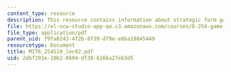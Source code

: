 ```yaml
---
content_type: resource
description: This resource contains information about strategic form games.
file: https://ol-ocw-studio-app-qa.s3.amazonaws.com/courses/6-254-game-theory-with-engineering-applications-spring-2010/2dbf291e10b28694df386166a27eb3d5_MIT6_254S10_lec02.pdf
file_type: application/pdf
parent_uid: f9fa8243-4f2b-8f39-d79e-e6ba19845449
resourcetype: Document
title: MIT6_254S10_lec02.pdf
uid: 2dbf291e-10b2-8694-df38-6166a27eb3d5
---
```

